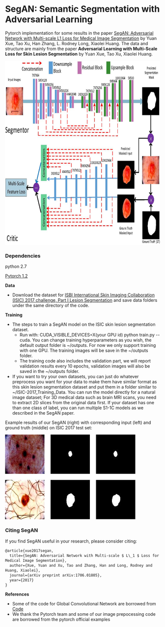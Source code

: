 # SegAN: Semantic Segmentation with Adversarial Learning

Pytorch implementation for some results in the paper [SegAN: Adversarial Network with Multi-scale L1 Loss for Medical Image Segmentation](https://arxiv.org/pdf/1706.01805.pdf) by Yuan Xue, Tao Xu, Han Zhang, L. Rodney Long, Xiaolei Huang.
The data and structure are mainly from the paper **__Adversarial Learning with Multi-Scale Loss for Skin Lesion Segmentation__** by Yuan Xue, Tao Xu, Xiaolei Huang.

<img src="examples/framework.jpg" width="880px" height="600px"/>


### Dependencies
python 2.7

[Pytorch 1.2](http://pytorch.org/)



**Data**

- Download the dataset for [ISBI International Skin Imaging Collaboration (ISIC) 2017 challenge, Part I Lesion Segmentation](https://challenge.kitware.com/#challenge/n/ISIC_2017%3A_Skin_Lesion_Analysis_Towards_Melanoma_Detection) and save data folders under the same directory of the code.



**Training**
- The steps to train a SegAN model on the ISIC skin lesion segmentation dataset.
  - Run with: CUDA_VISIBLE_DEVICES=X(your GPU id) python train.py --cuda.
  	You can change training hyperparameters as you wish, the default output folder is ~/outputs. 
  	For now we only support training with one GPU.
  	The training images will be save in the ~/outputs folder.
  - The training code also includes the validation part, we will report validation results every 10 epochs, validation images will also be saved in the ~/outputs folder.
- If you want to try your own datasets, you can just do whatever preprocess you want for your data to make them have similar format as this skin lesion segmentation dataset and put them in a folder similar to ~/ISIC-2017_Training_Data. You can run the model directly for a natural image dataset; For 3D medical data such as brain MRI scans, you need to extract 2D slices from the original data first. If your dataset has one than one class of label, you can run multiple S1-1C models as we described in the SegAN paper.


Example results of our SegAN (right) with corresponding input (left) and ground truth (middle) on ISIC 2017 test set:

![](examples/example.jpg)



### Citing SegAN
If you find SegAN useful in your research, please consider citing:

```
@article{xue2017segan,
  title={SegAN: Adversarial Network with Multi-scale $ L\_1 $ Loss for Medical Image Segmentation},
  author={Xue, Yuan and Xu, Tao and Zhang, Han and Long, Rodney and Huang, Xiaolei},
  journal={arXiv preprint arXiv:1706.01805},
  year={2017}
}
```


**References**

- Some of the code for Global Convolutional Network are borrowed from [Code](https://github.com/ZijunDeng/pytorch-semantic-segmentation)
- We thank the Pytorch team and some of our image prepocessing code are borrowed from the pytorch official examples
